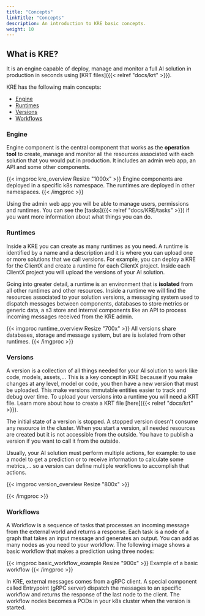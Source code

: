 ```yaml
---
title: "Concepts"
linkTitle: "Concepts"
description: An introduction to KRE basic concepts.
weight: 10
---
```


## What is KRE?

It is an engine capable of deploy, manage and monitor a full AI solution in production in seconds using [KRT files]({{< relref "docs/krt" >}}).

KRE has the following main concepts:

- [Engine](#engine)
- [Runtimes](#runtimes)
- [Versions](#versions)
- [Workflows](#workflows)


### Engine

Engine component is the central component that works as the **operation tool** to create, manage and monitor all the resources associated with each solution that you would put in production. It includes an admin web app, an API and some other components.

{{< imgproc kre_overview Resize "1000x" >}}
Engine components are deployed in a specific k8s namespace. The runtimes are deployed in other namespaces.
{{< /imgproc >}}

Using the admin web app you will be able to manage users, permissions and runtimes. You can see the [tasks]({{< relref "docs/KRE/tasks" >}}) if you want more information about what things you can do.


### Runtimes

Inside a KRE you can create as many runtimes as you need. A runtime is identified by a name and a description and it is where you can upload one or more solutions that we call versions. For example, you can deploy a KRE for the ClientX and create a runtime for each ClientX project. Inside each ClientX project you will upload the versions of your AI solution.

Going into greater detail, a runtime is an environment that is **isolated** from all other runtimes and other resources. Inside a runtime we will find the resources associated to your solution versions, a messaging system used to dispatch messages between components, databases to store metrics or generic data, a s3 store and internal components like an API to process incoming messages received from the KRE admin.

{{< imgproc runtime_overview Resize "700x" >}}
All versions share databases, storage and message system, but are is isolated from other runtimes.
{{< /imgproc >}}



### Versions

A version is a collection of all things needed for your AI solution to work like code, models, assets,... This is a key concept in KRE because if you make changes at any level, model or code, you then have a new version that must be uploaded. This make versions immutable entities easier to track and debug over time. To upload your versions into a runtime you will need a KRT file. Learn more about how to create a KRT file [here]({{< relref "docs/krt" >}}).

The initial state of a version is stopped. A stopped version doesn't consume any resource in the cluster. When you start a version, all needed resources are created but it is not accessible from the outside. You have to publish a version if you want to call it from the outside.

Usually, your AI solution must perform multiple actions, for example: to use a model to get a prediction or to receive information to calculate some metrics,... so a version can define multiple workflows to accomplish that actions.

{{< imgproc version_overview Resize "800x" >}}

{{< /imgproc >}}


### Workflows

A Workflow is a sequence of tasks that processes an incoming message from the external world and returns a response. Each task is a node of a graph that takes an input message and generates an output. You can add as many nodes as you need to your workflow. The following image shows a basic workflow that makes a prediction using three nodes:

{{< imgproc basic_workflow_example Resize "900x" >}}
Example of a basic workflow
{{< /imgproc >}}

In KRE, external messages comes from a gRPC client. A special component called Entrypoint (gRPC server) dispatch the messages to an specific workflow and returns the response of the last node to the client. The workflow nodes becomes a PODs in your k8s cluster when the version is started.
